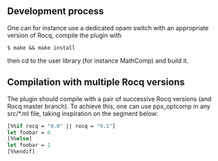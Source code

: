 ## Development process

One can for instance use a dedicated opam switch with an appropriate
version of Rocq, compile the plugin with

```
$ make && make install
```

then cd to the user library (for instance MathComp) and build it.

## Compilation with multiple Rocq versions

The plugin should compile with a pair of successive Rocq versions
(and Rocq master branch). To achieve this, one can use ppx_optcomp
in any src/*.ml file, taking inspiration on the segment below:

```ocaml
[%%if rocq = "9.0" || rocq = "9.1"]
let foobar = 0
[%%else]
let foobar = 1
[%%endif]
```
